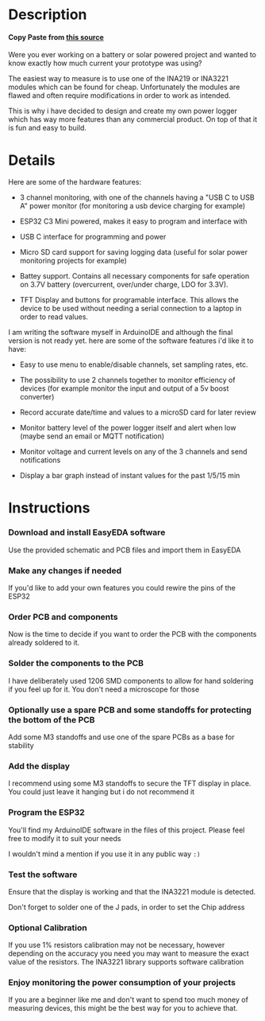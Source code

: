 # Description #
#### Copy Paste from [this source](https://hackaday.io/project/187504-esp32-3-channel-power-logger) #####

Were you ever working on a battery or solar powered project and wanted to know exactly how much current your prototype was using?

The easiest way to measure is to use one of the INA219 or INA3221 modules which can be found for cheap. Unfortunately the modules are flawed and often require modifications in order to work as intended.

This is why i have decided to design and create my own power logger which has way more features than any commercial product. On top of that it is fun and easy to build.

# Details #

Here are some of the hardware features:

- 3 channel monitoring, with one of the channels having a "USB C to USB A" power monitor (for monitoring a usb device charging for example)

- ESP32 C3 Mini powered, makes it easy to program and interface with

- USB C interface for programming and power

- Micro SD card support for saving logging data (useful for solar power monitoring projects for example)

- Battey support. Contains all necessary components for safe operation on 3.7V battery (overcurrent, over/under charge, LDO for 3.3V).

- TFT Display and buttons for programable interface. This allows the device to be used without needing a serial connection to a laptop in order to read values.

I am writing the software myself in ArduinoIDE and although the final version is not ready yet. here are some of the software features i'd like it to have:

- Easy to use menu to enable/disable channels, set sampling rates, etc.

- The possibility to use 2 channels together to monitor efficiency of devices (for example monitor the input and output of a 5v boost converter)

- Record accurate date/time and values to a microSD card for later review

- Monitor battery level of the power logger itself and alert when low (maybe send an email or MQTT notification)

- Monitor voltage and current levels on any of the 3 channels and send notifications

- Display a bar graph instead of instant values for the past 1/5/15 min

# Instructions #

### Download and install EasyEDA software ###

Use the provided schematic and PCB files and import them in EasyEDA

### Make any changes if needed ###

If you'd like to add your own features you could rewire the pins of the ESP32

### Order PCB and components ###

Now is the time to decide if you want to order the PCB with the components already soldered to it.

### Solder the components to the PCB ###

I have deliberately used 1206 SMD components to allow for hand soldering if you feel up for it. You don't need a microscope for those

### Optionally use a spare PCB and some standoffs for protecting the bottom of the PCB ###

Add some M3 standoffs and use one of the spare PCBs as a base for stability

### Add the display ###

I recommend using some M3 standoffs to secure the TFT display in place. You could just leave it hanging but i do not recommend it

### Program the ESP32 ###

You'll find my ArduinoIDE software in the files of this project. Please feel free to modify it to suit your needs

I wouldn't mind a mention if you use it in any public way ```:)```

### Test the software ###

Ensure that the display is working and that the INA3221 module is detected. 

Don't forget to solder one of the J pads, in order to set the Chip address

### Optional Calibration ###

If you use 1% resistors calibration may not be necessary, however depending on the accuracy you need you may want to measure the exact value of the resistors. The INA3221 library supports software calibration

### Enjoy monitoring the power consumption of your projects ###

If you are a beginner like me and don't want to spend too much money of measuring devices, this might be the best way for you to achieve that.


